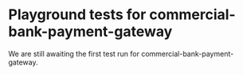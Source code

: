# Playground tests for commercial-bank-payment-gateway
We are still awaiting the first test run for commercial-bank-payment-gateway.
